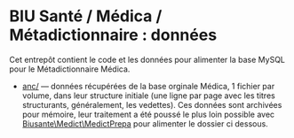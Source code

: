 # BIU Santé / Médica / Métadictionnaire : données

Cet entrepôt contient le code et les données pour alimenter la base MySQL pour le Métadictionnaire Médica.

* [anc/](anc/) — données récupérées de la base orginale Médica, 1 fichier par volume, dans leur structure initiale (une ligne par page avec les titres structurants, généralement, les vedettes). Ces données sont archivées pour mémoire, leur traitement a été poussé le plus loin possible avec [Biusante\Medict\MedictPrepa](php/Biusante/Medict/MedictPrepa.php) pour alimenter le dossier ci dessous.

